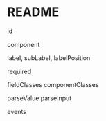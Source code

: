 # README

id

component

label, subLabel, labelPosition

required 

fieldClasses componentClasses 

parseValue parseInput 


events